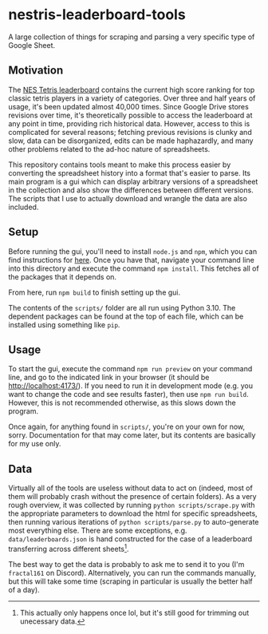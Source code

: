# nestris-leaderboard-tools

A large collection of things for scraping and parsing a very specific type of Google Sheet.

## Motivation

The [NES Tetris leaderboard](https://docs.google.com/spreadsheets/d/1ZBxkZEsfwDsUpyire4Xb16er36Covk7nhR8BN_LPodI/) contains the current high score ranking for top classic tetris players in a variety of categories. Over three and half years of usage, it's been updated almost 40,000 times. Since Google Drive stores revisions over time, it's theoretically possible to access the leaderboard at any point in time, providing rich historical data. However, access to this is complicated for several reasons; fetching previous revisions is clunky and slow, data can be disorganized, edits can be made haphazardly, and many other problems related to the ad-hoc nature of spreadsheets.

This repository contains tools meant to make this process easier by converting the spreadsheet history into a format that's easier to parse. Its main program is a gui which can display arbitrary versions of a spreadsheet in the collection and also show the differences between different versions. The scripts that I use to actually download and wrangle the data are also included.

## Setup
Before running the gui, you'll need to install `node.js` and `npm`, which you can find instructions for [here](https://docs.npmjs.com/downloading-and-installing-node-js-and-npm). Once you have that, navigate your command line into this directory and execute the command `npm install`. This fetches all of the packages that it depends on.

From here, run `npm build` to finish setting up the gui.

The contents of the `scripts/` folder are all run using Python 3.10. The dependent packages can be found at the top of each file, which can be installed using something like `pip`.

## Usage
To start the gui, execute the command `npm run preview` on your command line, and go to the indicated link in your browser (it should be [http://localhost:4173/](http://localhost:4173/)). If you need to run it in development mode (e.g. you want to change the code and see results faster), then use `npm run build`. However, this is not recommended otherwise, as this slows down the program.

Once again, for anything found in `scripts/`, you're on your own for now, sorry. Documentation for that may come later, but its contents are basically for my use only.

## Data
Virtually all of the tools are useless without data to act on (indeed, most of them will probably crash without the presence of certain folders). As a very rough overview, it was collected by running `python scripts/scrape.py` with the appropriate parameters to download the html for specific spreadsheets, then running various iterations of `python scripts/parse.py` to auto-generate most everything else. There are some exceptions, e.g. `data/leaderboards.json` is hand constructed for the case of a leaderboard transferring across different sheets[^1].

The best way to get the data is probably to ask me to send it to you (I'm `fractal161` on Discord). Alternatively, you can run the commands manually, but this will take some time (scraping in particular is usually the better half of a day).

[^1]: This actually only happens once lol, but it's still good for trimming out unecessary data.
